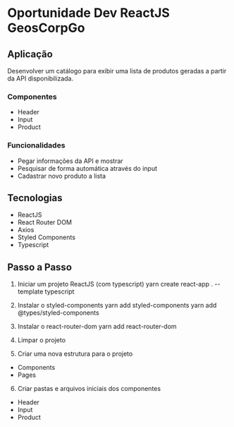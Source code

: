 # Oportunidade Dev ReactJS GeosCorpGo

## Aplicação
Desenvolver um catálogo para exibir uma lista de produtos geradas a partir da API disponibilizada. 

### Componentes
* Header
* Input
* Product


### Funcionalidades
* Pegar informações da API e mostrar 
* Pesquisar de forma automática através do input
* Cadastrar novo produto a lista 

## Tecnologias
* ReactJS
* React Router DOM
* Axios 
* Styled Components
* Typescript

## Passo a Passo 
1. Iniciar um projeto ReactJS (com typescript)
yarn create react-app . --template typescript

2. Instalar o styled-components
yarn add styled-components
yarn add @types/styled-components

3. Instalar o react-router-dom
yarn add react-router-dom

4. Limpar o projeto 

5. Criar uma nova estrutura para o projeto
* Components
* Pages

6. Criar pastas e arquivos iniciais dos componentes
* Header
* Input
* Product